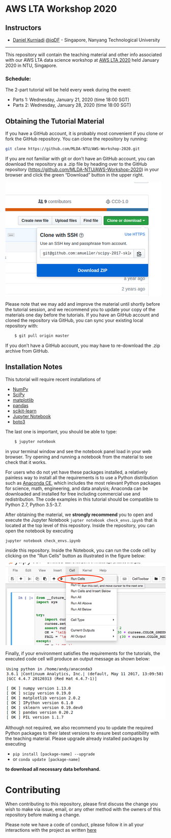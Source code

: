 AWS LTA Workshop 2020
================================


Instructors
-----------

- [Daniel Kurniadi](https://www.linkedin.com/in/danielkur/)  [@iqDF](https://github.com/iqDF) - Singapore, Nanyang Technological University
---


This repository will contain the teaching material and other info associated with our AWS LTA data science workshop
at [AWS LTA 2020](https://github.com/MLDA-NTU) held January 2020 in NTU, Singapore.

### Schedule:

The 2-part tutorial will be held every week during the event:

- Parts 1: Wednesday, January 21, 2020 (time 18:00 SGT) 
- Parts 2: Wednesday, January 28, 2020 (time 18:00 SGT)


Obtaining the Tutorial Material
------------------


If you have a GitHub account, it is probably most convenient if you clone or
fork the GitHub repository. You can clone the repository by running:

```bash
git clone https://github.com/MLDA-NTU/AWS-Workshop-2020.git

```

 If you are not familiar with git or don’t have an
GitHub account, you can download the repository as a .zip file by heading over
to the GitHub repository (https://github.com/MLDA-NTU/AWS-Workshop-2020) in
your browser and click the green “Download” button in the upper right.

![](docs/assets/download-repo.png)

Please note that we may add and improve the material until shortly before the
tutorial session, and we recommend you to update your copy of the materials one
day before the tutorials. If you have an GitHub account and cloned the
repository via GitHub, you can sync your existing local repository with:

```bash
    $ git pull origin master
```

If you don’t have a GitHub account, you may have to re-download the .zip
archive from GitHub.


Installation Notes
------------------

This tutorial will require recent installations of

- [NumPy](http://www.numpy.org)
- [SciPy](http://www.scipy.org)
- [matplotlib](http://matplotlib.org)
- [pandas](http://pandas.pydata.org)
- [scikit-learn](http://scikit-learn.org/stable/)
- [Jupyter Notebook](http://jupyter.org)
- [boto3](https://boto3.readthedocs.io/)

The last one is important, you should be able to type:
``` bash
    $ jupyter notebook
```
in your terminal window and see the notebook panel load in your web browser.
Try opening and running a notebook from the material to see check that it works.

For users who do not yet have these  packages installed, a relatively
painless way to install all the requirements is to use a Python distribution
such as [Anaconda CE](http://store.continuum.io/ "Anaconda CE"), which includes
the most relevant Python packages for science, math, engineering, and
data analysis; Anaconda can be downloaded and installed for free
including commercial use and redistribution.
The code examples in this tutorial should be compatible to Python 2.7,
Python 3.5-3.7.

After obtaining the material, we **strongly recommend** you to open and execute
the Jupyter Notebook `jupter notebook check_envs.ipynb` that is located at the
top level of this repository. Inside the repository, you can open the notebook
by executing

```bash
jupyter notebook check_envs.ipynb
```

inside this repository. Inside the Notebook, you can run the code cell by
clicking on the "Run Cells" button as illustrated in the figure below:

![](docs/assets/check_env-1.png)


Finally, if your environment satisfies the requirements for the tutorials, the
executed code cell will produce an output message as shown below:

![](AWS/assets/check_env-2.png)

Although not required, we also recommend you to update the required Python
packages to their latest versions to ensure best compatibility with the
teaching material. Please upgrade already installed packages by executing

- `pip install [package-name] --upgrade`  
- or `conda update [package-name]`


**to download all necessary data beforehand.**


Contributing
=======

When contributing to this repository, please first discuss the change you wish to make via issue,
email, or any other method with the owners of this repository before making a change. 

Please note we have a code of conduct, please follow it in all your interactions with the project as written [here](docs/CONTRIBUTING.md)
